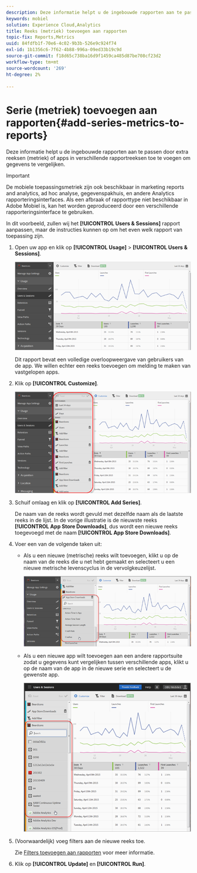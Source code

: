 ```yaml
---
description: Deze informatie helpt u de ingebouwde rapporten aan te passen door extra reeksen (metriek) of apps in verschillende rapportreeksen toe te voegen om gegevens te vergelijken.
keywords: mobiel
solution: Experience Cloud,Analytics
title: Reeks (metriek) toevoegen aan rapporten
topic-fix: Reports,Metrics
uuid: 84fdfb1f-70e6-4c02-9b3b-526e9c924f74
exl-id: 1b1356c6-7f62-4b88-996a-09ed33b19c9d
source-git-commit: f18d65c738ba16d9f1459ca485d87be708cf23d2
workflow-type: tm+mt
source-wordcount: '269'
ht-degree: 2%

---
```


# Serie (metriek) toevoegen aan rapporten{#add-series-metrics-to-reports}

Deze informatie helpt u de ingebouwde rapporten aan te passen door extra reeksen (metriek) of apps in verschillende rapportreeksen toe te voegen om gegevens te vergelijken.

>[!IMPORTANT]
>
>De mobiele toepassingsmetriek zijn ook beschikbaar in marketing reports and analytics, ad hoc analyse, gegevenspakhuis, en andere Analytics rapporteringsinterfaces. Als een afbraak of rapporttype niet beschikbaar in Adobe Mobiel is, kan het worden geproduceerd door een verschillende rapporteringsinterface te gebruiken.

In dit voorbeeld, zullen wij het **[!UICONTROL Users & Sessions]** rapport aanpassen, maar de instructies kunnen op om het even welk rapport van toepassing zijn.

1. Open uw app en klik op **[!UICONTROL Usage]** > **[!UICONTROL Users & Sessions]**.

   ![Stap Resultaat](assets/customize1.png)

   Dit rapport bevat een volledige overloopweergave van gebruikers van de app. We willen echter een reeks toevoegen om melding te maken van vastgelopen apps.

1. Klik op **[!UICONTROL Customize]**.

   ![Stap Resultaat](assets/customize2.png)

1. Schuif omlaag en klik op **[!UICONTROL Add Series]**.

   De naam van de reeks wordt gevuld met dezelfde naam als de laatste reeks in de lijst. In de vorige illustratie is de nieuwste reeks **[!UICONTROL App Store Downloads]**, dus wordt een nieuwe reeks toegevoegd met de naam **[!UICONTROL App Store Downloads]**.

1. Voer een van de volgende taken uit:

   * Als u een nieuwe (metrische) reeks wilt toevoegen, klikt u op de naam van de reeks die u net hebt gemaakt en selecteert u een nieuwe metrische levenscyclus in de vervolgkeuzelijst.

      ![Stap Resultaat](assets/add_series.png)

   * Als u een nieuwe app wilt toevoegen aan een andere rapportsuite zodat u gegevens kunt vergelijken tussen verschillende apps, klikt u op de naam van de app in de nieuwe serie en selecteert u de gewenste app.

      ![](assets/add_series_app.png)

1. (Voorwaardelijk) voeg filters aan de nieuwe reeks toe.

   Zie [Filters toevoegen aan rapporten](/help/using/usage/reports-customize/t-reports-customize.md) voor meer informatie.
1. Klik op **[!UICONTROL Update]** en **[!UICONTROL Run]**.
